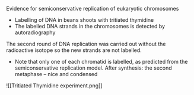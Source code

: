 Evidence for semiconservative replication of eukaryotic chromosomes
- Labelling of DNA in beans shoots with tritiated thymidine
- The labelled DNA strands in the chromosomes is detected by autoradiography

The second round of DNA replication was carried out without the radioactive isotope so the new strands are not labelled.
- Note that only one of each chromatid is labelled, as predicted from the semiconservative replication model. After synthesis: the second metaphase – nice and condensed

![[Tritiated Thymidine experiment.png]]